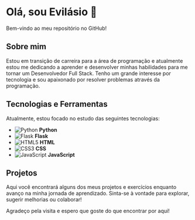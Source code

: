 # Olá, sou Evilásio 👋

Bem-vindo ao meu repositório no GitHub!

## Sobre mim

Estou em transição de carreira para a área de programação e atualmente estou me dedicando a aprender e desenvolver minhas habilidades para me tornar um Desenvolvedor Full Stack. Tenho um grande interesse por tecnologia e sou apaixonado por resolver problemas através da programação.

## Tecnologias e Ferramentas

Atualmente, estou focado no estudo das seguintes tecnologias:

- ![Python](https://img.shields.io/badge/Python-3776AB?style=for-the-badge&logo=python&logoColor=white) **Python**
- ![Flask](https://img.shields.io/badge/Flask-000000?style=for-the-badge&logo=flask&logoColor=white) **Flask**
- ![HTML5](https://img.shields.io/badge/HTML5-E34F26?style=for-the-badge&logo=html5&logoColor=white) **HTML**
- ![CSS3](https://img.shields.io/badge/CSS3-1572B6?style=for-the-badge&logo=css3&logoColor=white) **CSS**
- ![JavaScript](https://img.shields.io/badge/JavaScript-F7DF1E?style=for-the-badge&logo=javascript&logoColor=black) **JavaScript**

## Projetos

Aqui você encontrará alguns dos meus projetos e exercícios enquanto avanço na minha jornada de aprendizado. Sinta-se à vontade para explorar, sugerir melhorias ou colaborar!

Agradeço pela visita e espero que goste do que encontrar por aqui!


